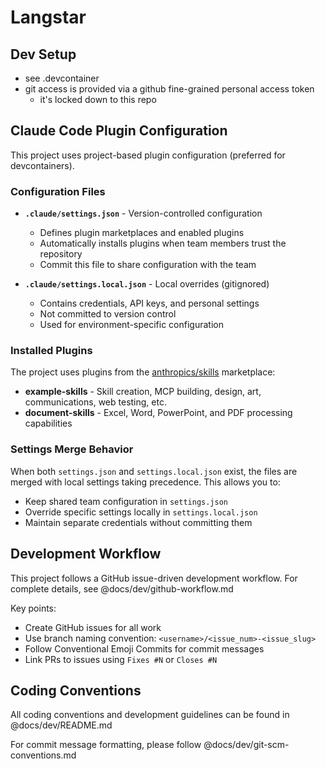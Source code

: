 # Langstar

## Dev Setup
* see .devcontainer
* git access is provided via a github fine-grained personal access token
  * it's locked down to this repo

## Claude Code Plugin Configuration

This project uses project-based plugin configuration (preferred for devcontainers).

### Configuration Files

- **`.claude/settings.json`** - Version-controlled configuration
  - Defines plugin marketplaces and enabled plugins
  - Automatically installs plugins when team members trust the repository
  - Commit this file to share configuration with the team

- **`.claude/settings.local.json`** - Local overrides (gitignored)
  - Contains credentials, API keys, and personal settings
  - Not committed to version control
  - Used for environment-specific configuration

### Installed Plugins

The project uses plugins from the [anthropics/skills](https://github.com/anthropics/skills) marketplace:

- **example-skills** - Skill creation, MCP building, design, art, communications, web testing, etc.
- **document-skills** - Excel, Word, PowerPoint, and PDF processing capabilities

### Settings Merge Behavior

When both `settings.json` and `settings.local.json` exist, the files are merged with local settings taking precedence. This allows you to:
- Keep shared team configuration in `settings.json`
- Override specific settings locally in `settings.local.json`
- Maintain separate credentials without committing them

## Development Workflow

This project follows a GitHub issue-driven development workflow. For complete details, see @docs/dev/github-workflow.md

Key points:
- Create GitHub issues for all work
- Use branch naming convention: `<username>/<issue_num>-<issue_slug>`
- Follow Conventional Emoji Commits for commit messages
- Link PRs to issues using `Fixes #N` or `Closes #N`

## Coding Conventions

All coding conventions and development guidelines can be found in @docs/dev/README.md

For commit message formatting, please follow @docs/dev/git-scm-conventions.md